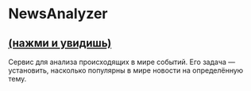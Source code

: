 # NewsAnalyzer
## [(нажми и увидишь)](https://a9052681569.github.io/NewsAnalyzer/)
Сервис для анализа происходящих в мире событий. Его задача — установить, насколько популярны в мире новости на определённую тему.
